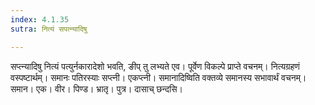```yaml
---
index: 4.1.35
sutra: नित्यं सपत्न्यादिषु

---
```

सप्त्न्यादिषु नित्यं पत्युर्नकारादेशो भवति, ङीप् तु लभ्यते एव। पूर्वेण विकल्पे प्राप्ते वचनम्। नित्यग्रहणं वस्पष्टार्थम्। समानः पतिरस्याः सप्त्नी। एकप्त्नी। समानादिष्विति वक्तव्ये समानस्य सभावार्थं वचनम्। समान। एक। वीर। पिण्ड। भ्रातृ। पुत्र। दासाच् छन्दसि।